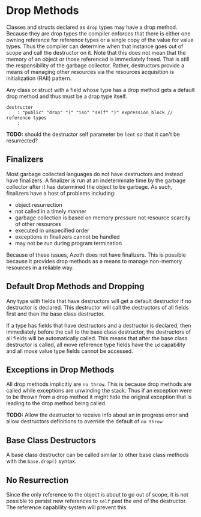 # Drop Methods

Classes and structs declared as `drop` types may have a drop method. Because they are drop types the
compiler enforces that there is either one owning reference for reference types or a single copy of
the value for value types. Thus the compiler can determine when that instance goes out of scope and
call the destructor on it. Note that this does not mean that the memory of an object or those
referenced is immediately freed. That is still the responsibility of the garbage collector. Rather,
destructors provide a means of managing other resources via the resources acquisition is
initialization (RAII) pattern.

Any class or struct with a field whose type has a drop method gets a default drop method and thus
must be a drop type itself.

```grammar
destructor
    : "public" "drop" "(" "iso" "self" ")" expression_block // reference types
    ;
```

**TODO:** should the destructor self parameter be `lent` so that it can't be resurrected?

## Finalizers

Most garbage collected languages do not have destructors and instead have finalizers. A finalizer is
run at an indeterminate time by the garbage collector after it has determined the object to be
garbage. As such, finalizers have a host of problems including:

* object resurrection
* not called in a timely manner
* garbage collection is based on memory pressure not resource scarcity of other resources
* executed in unspecified order
* exceptions in finalizers cannot be handled
* may not be run during program termination

Because of these issues, Azoth does not have finalizers. This is possible because it provides
drop methods as a means to manage non-memory resources in a reliable way.

## Default Drop Methods and Dropping

Any type with fields that have destructors will get a default destructor if no destructor is
declared. This destructor will call the destructors of all fields first and then the base class
destructor.

If a type has fields that have destructors and a destructor is declared, then immediately before the
call to the base class destructor, the destructors of all fields will be automatically called. This
means that after the base class destructor is called, all move reference type fields have the `id`
capability and all move value type fields cannot be accessed.

## Exceptions in Drop Methods

All drop methods implicitly are `no throw`. This is because drop methods are called while exceptions
are unwinding the stack. Thus if an exception were to be thrown from a drop method it might hide the
original exception that is leading to the drop method being called.

**TODO:** Allow the destructor to receive info about an in progress error and allow destructors
definitions to override the default of `no throw`

## Base Class Destructors

A base class destructor can be called similar to other base class methods with the `base.drop()`
syntax.

## No Resurrection

Since the only reference to the object is about to go out of scope, it is not possible to persist
new references to `self` past the end of the destructor. The reference capability system will
prevent this.
